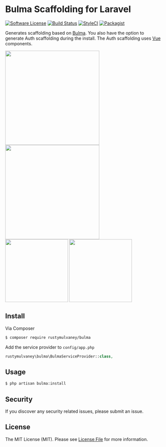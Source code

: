 # Bulma Scaffolding for Laravel

[![Software License][ico-license]](LICENSE)
[![Build Status](https://travis-ci.org/rustymulvaney/bulma.svg?branch=master)](https://travis-ci.org/rustymulvaney/bulma)
[![StyleCI](https://styleci.io/repos/85115363/shield?branch=master)](https://styleci.io/repos/85115363)
[![Packagist](https://img.shields.io/packagist/v/rustymulvaney/bulma.svg?style=flat-square)](https://packagist.org/packages/rustymulvaney/bulma)

Generates scaffolding based on [Bulma](http://bulma.io/).  You also have the option to generate Auth scaffolding during the install. The Auth scaffolding uses [Vue](http://vuejs.org/) components.

<img src="https://rustymulvaney.github.io/assets/images/bulma/HomePage.png" width="300px">
<img src="https://rustymulvaney.github.io/assets/images/bulma/Dashboard.png" width="300px"><br>
<img src="https://rustymulvaney.github.io/assets/images/bulma/Login.png" width="200px">
<img src="https://rustymulvaney.github.io/assets/images/bulma/Register.png" width="200px">

## Install

Via Composer

``` bash
$ composer require rustymulvaney/bulma
```

Add the service provider to `config/app.php`

``` php
rustymulvaney\bulma\BulmaServiceProvider::class,
```

## Usage

``` bash
$ php artisan bulma:install
```

## Security

If you discover any security related issues, please submit an issue.

## License

The MIT License (MIT). Please see [License File](LICENSE.md) for more information.

[ico-license]: https://img.shields.io/badge/license-MIT-brightgreen.svg?style=flat-square


